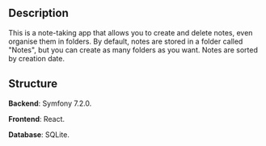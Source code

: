 ## Description

This is a note-taking app that allows you to create and delete notes, even organise them in folders. By default, notes are stored in a folder called "Notes", but you can create as many folders as you want. Notes are sorted by creation date. 

## Structure

**Backend**: Symfony 7.2.0.

**Frontend**: React.

**Database**: SQLite.


